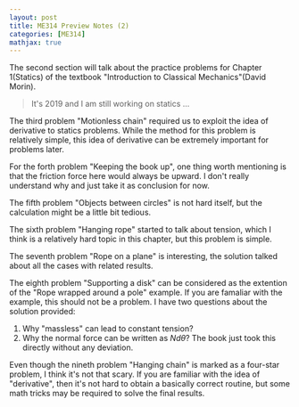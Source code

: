 ```yaml
---
layout: post
title: ME314 Preview Notes (2)
categories: [ME314]
mathjax: true
---
```


The second section will talk about the practice problems for Chapter 1(Statics) of the textbook "Introduction to Classical Mechanics"(David Morin).

> It's 2019 and I am still working on statics ...

The third problem "Motionless chain" required us to exploit the idea of derivative to statics problems. While the method for this problem is relatively simple, this idea of derivative can be extremely important for problems later.

For the forth problem "Keeping the book up", one thing worth mentioning is that the friction force here would always be upward. I don't really understand why and just take it as conclusion for now.

The fifth problem "Objects between circles" is not hard itself, but the calculation might be a little bit tedious.

The sixth problem "Hanging rope" started to talk about tension, which I think is a relatively hard topic in this chapter, but this problem is simple.

The seventh problem "Rope on a plane" is interesting, the solution talked about all the cases with related results.

The eighth problem "Supporting a disk" can be considered as the extention of the "Rope wrapped around a pole" example. If you are famaliar with the example, this should not be a problem. I have two questions about the solution provided:
1. Why "massless" can lead to constant tension?
2. Why the normal force can be written as $Nd\theta$? The book just took this directly without any deviation.

Even though the nineth problem "Hanging chain" is marked as a four-star problem, I think it's not that scary. If you are familiar with the idea of "derivative", then it's not hard to obtain a basically correct routine, but some math tricks may be required to solve the final results.
